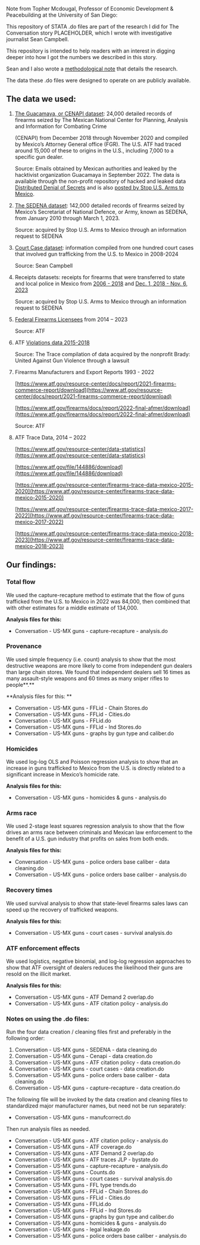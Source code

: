 Note from Topher Mcdougal, Professor of Economic Development & Peacebuilding at the University of San Diego:

This repository of STATA .do files are part of the research I did for The Conversation story PLACEHOLDER, which I wrote with investigative journalist Sean Campbell.

This repository is intended to help readers with an interest in digging deeper into how I got the numbers we described in this story.  

Sean and I also wrote a [methodological note](https://www.documentcloud.org/documents/25906369-us-mx-firearms-methodology-v8-final/) that details the research.

The data these .do files were designed to operate on are publicly available.


## The data we used:



1. [The Guacamaya, or CENAPI dataset](https://stopusarmstomexico.org/wp-content/uploads/2024/05/ARMAS-RASTREADAS-DE-EUA_31-12-2018_25-11-2020.xlsx): 24,000 detailed records of firearms seized by The Mexican National Center for Planning, Analysis and Information for Combating Crime

	(CENAPI) from December 2018 through November 2020 and compiled by Mexico’s Attorney General office (FGR). The U.S. ATF had traced around 15,000 of these to origins in the U.S., including 7,000 to a specific gun dealer.


	Source: Emails obtained by Mexican authorities and leaked by the hacktivist organization Guacamaya in September 2022. The data is available through the non-profit repository of hacked and leaked data [Distributed Denial of Secrets](https://ddosecrets.com/article/secretaria-de-la-defensa-nacional-de-mexico) and is also [posted by Stop U.S. Arms to Mexico](https://stopusarmstomexico.org/wp-content/uploads/2024/05/ARMAS-RASTREADAS-DE-EUA_31-12-2018_25-11-2020.xlsx).

2. [The SEDENA dataset](https://docs.google.com/spreadsheets/d/1ibRc5cCVLduVcXYW3aFmXIpKw5_NJcK2/edit?usp=drive_link&ouid=100832007414273366079&rtpof=true&sd=true): 142,000 detailed records of firearms seized by Mexico’s Secretariat of National Defence, or Army, known as SEDENA, from January 2010 through  March 1, 2023.

	Source: acquired by Stop U.S. Arms to Mexico through an information request to SEDENA

3. [Court Case dataset](https://docs.google.com/spreadsheets/d/1KE2dPoat-GAx3lkeWQB4w209FX8xsJ8YGZZRSoxNU5Y/edit?usp=sharing): information compiled from one hundred court cases that involved gun trafficking from the U.S. to Mexico in 2008-2024

	Source: Sean Campbell

4. Receipts datasets: receipts for firearms that were transferred to state and local police in Mexico from [2006 - 2018](https://stopusarmstomexico.org/wp-content/uploads/2020/12/Armas_Policias_Mexico.xlsx) and [Dec. 1, 2018 - Nov. 6, 2023](https://stopusarmstomexico.org/wp-content/uploads/2024/06/Facturas-SEDENA-2019-2023-web.xlsx)

	Source: acquired by Stop U.S. Arms to Mexico through an information request to SEDENA

5. [Federal Firearms Licensees](https://www.atf.gov/firearms/listing-federal-firearms-licensees) from 2014 – 2023

	Source: ATF

6. ATF [Violations data 2015-2018](https://projects.thetrace.org/inspections/violation/)

	Source: The Trace compilation of data acquired by the nonprofit Brady: United Against Gun Violence through a lawsuit

7. Firearms Manufacturers and Export Reports 1993 - 2022

	[https://www.atf.gov/resource-center/docs/report/2021-firearms-commerce-report/download](https://www.atf.gov/resource-center/docs/report/2021-firearms-commerce-report/download)


	[https://www.atf.gov/firearms/docs/report/2022-final-afmer/download](https://www.atf.gov/firearms/docs/report/2022-final-afmer/download)


	Source: ATF

8. ATF Trace Data, 2014 – 2022

	[https://www.atf.gov/resource-center/data-statistics](https://www.atf.gov/resource-center/data-statistics)


	[https://www.atf.gov/file/144886/download](https://www.atf.gov/file/144886/download)


	[https://www.atf.gov/resource-center/firearms-trace-data-mexico-2015-2020](https://www.atf.gov/resource-center/firearms-trace-data-mexico-2015-2020)


	[https://www.atf.gov/resource-center/firearms-trace-data-mexico-2017-2022](https://www.atf.gov/resource-center/firearms-trace-data-mexico-2017-2022)


	[https://www.atf.gov/resource-center/firearms-trace-data-mexico-2018-2023](https://www.atf.gov/resource-center/firearms-trace-data-mexico-2018-2023)



## Our findings:


### Total flow

We used the capture-recapture method to estimate that the flow of guns trafficked from the U.S. to Mexico in 2022 was 84,000, then combined that with other estimates for a middle estimate of 134,000.

**Analysis files for this:**



* Conversation - US-MX guns - capture-recapture - analysis.do


### Provenance

We used simple frequency (i.e. count) analysis to show that the most destructive weapons are more likely to come from independent gun dealers than large chain stores. We found that independent dealers sell 16 times as many assault-style weapons and 60 times as many sniper rifles to people**.**

**Analysis files for this: **



* Conversation - US-MX guns - FFLid - Chain Stores.do
* Conversation - US-MX guns - FFLid - Cities.do
* Conversation - US-MX guns - FFLid.do
* Conversation - US-MX guns - FFLid - Ind Stores.do
* Conversation - US-MX guns - graphs by gun type and caliber.do


### Homicides

We used log-log OLS and Poisson regression analysis to show that an increase in guns trafficked to Mexico from the U.S. is directly related to a significant increase in Mexico’s homicide rate.

**Analysis files for this:**



* Conversation - US-MX guns - homicides & guns - analysis.do


### Arms race

We used 2-stage least squares regression analysis to show that the flow drives an arms race between criminals and Mexican law enforcement to the benefit of a U.S. gun industry that profits on sales from both ends.

**Analysis files for this:**



* Conversation - US-MX guns - police orders base caliber - data cleaning.do
* Conversation - US-MX guns - police orders base caliber - analysis.do


### Recovery times

We used survival analysis to show that state-level firearms sales laws can speed up the recovery of trafficked weapons.

**Analysis files for this:**



* Conversation - US-MX guns - court cases - survival analysis.do


### ATF enforcement effects

We used logistics, negative binomial, and log-log regression approaches to show that ATF oversight of dealers reduces the likelihood their guns are resold on the illicit market.

**Analysis files for this:**



* Conversation - US-MX guns - ATF Demand 2 overlap.do
* Conversation - US-MX guns - ATF citation policy - analysis.do


### Notes on using the .do files:

Run the four data creation / cleaning files first and preferably in the following order:



1. Conversation - US-MX guns - SEDENA - data cleaning.do
2. Conversation - US-MX guns - Cenapi - data creation.do
3. Conversation - US-MX guns - ATF citation policy - data creation.do
4. Conversation - US-MX guns - court cases - data creation.do
5. Conversation - US-MX guns - police orders base caliber - data cleaning.do
6. Conversation - US-MX guns - capture-recapture - data creation.do

The following file will be invoked by the data creation and cleaning files to standardized major manufacturer names, but need not be run separately:



* Conversation - US-MX guns - manufcorrect.do

Then run analysis files as needed.



* Conversation - US-MX guns - ATF citation policy - analysis.do
* Conversation - US-MX guns - ATF coverage.do
* Conversation - US-MX guns - ATF Demand 2 overlap.do
* Conversation - US-MX guns - ATF traces JLP - bystate.do
* Conversation - US-MX guns - capture-recapture - analysis.do
* Conversation - US-MX guns - Counts.do
* Conversation - US-MX guns - court cases - survival analysis.do
* Conversation - US-MX guns - FFL type trends.do
* Conversation - US-MX guns - FFLid - Chain Stores.do
* Conversation - US-MX guns - FFLid - Cities.do
* Conversation - US-MX guns - FFLid.do
* Conversation - US-MX guns - FFLid - Ind Stores.do
* Conversation - US-MX guns - graphs by gun type and caliber.do
* Conversation - US-MX guns - homicides & guns - analysis.do
* Conversation - US-MX guns - legal leakage.do
* Conversation - US-MX guns - police orders base caliber - analysis.do

